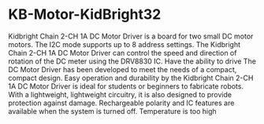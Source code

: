 # KB-Motor-KidBright32
Kidbright Chain 2-CH 1A DC Motor Driver is a board for two small DC motor motors. The I2C mode supports up to 8 address settings. The Kidbright Chain 2-CH 1A DC Motor Driver can control the speed and direction of rotation of the DC meter using the DRV8830 IC. Have the ability to drive The DC Motor Driver has been developed to meet the needs of a compact, compact design. Easy operation and durability by the Kidbright Chain 2-CH 1A DC Motor Driver is ideal for students or beginners to fabricate robots. With a lightweight, lightweight circuitry, it is also designed to provide protection against damage. Rechargeable polarity and IC features are available when the system is turned off. Temperature is too high
